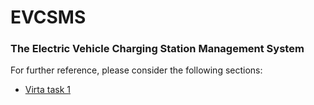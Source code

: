 # EVCSMS

###  The Electric Vehicle Charging Station Management System
For further reference, please consider the following sections:

* [Virta task 1](https://bitbucket.org/neocard/virta-task-1/src/master/)
